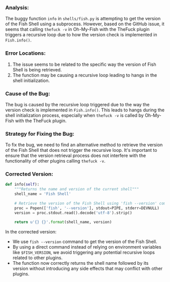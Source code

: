 ### Analysis:
The buggy function `info` in `shells/fish.py` is attempting to get the version of the Fish Shell using a subprocess. However, based on the GitHub issue, it seems that calling `thefuck -v` in Oh-My-Fish with the TheFuck plugin triggers a recursive loop due to how the version check is implemented in `Fish.info()`. 

### Error Locations:
1. The issue seems to be related to the specific way the version of Fish Shell is being retrieved.
2. The function may be causing a recursive loop leading to hangs in the shell initialization.

### Cause of the Bug:
The bug is caused by the recursive loop triggered due to the way the version check is implemented in `Fish.info()`. This leads to hangs during the shell initialization process, especially when `thefuck -v` is called by Oh-My-Fish with the TheFuck plugin.

### Strategy for Fixing the Bug:
To fix the bug, we need to find an alternative method to retrieve the version of the Fish Shell that does not trigger the recursive loop. It's important to ensure that the version retrieval process does not interfere with the functionality of other plugins calling `thefuck -v`.

### Corrected Version:
```python
def info(self):
    """Returns the name and version of the current shell"""
    shell_name = 'Fish Shell'
    
    # Retrieve the version of the Fish Shell using 'fish --version' command
    proc = Popen(['fish', '--version'], stdout=PIPE, stderr=DEVNULL)
    version = proc.stdout.read().decode('utf-8').strip()
    
    return u'{} {}'.format(shell_name, version)
```

In the corrected version:
- We use `fish --version` command to get the version of the Fish Shell.
- By using a direct command instead of relying on environment variables like `$FISH_VERSION`, we avoid triggering any potential recursive loops related to other plugins.
- The function now correctly returns the shell name followed by its version without introducing any side effects that may conflict with other plugins.
